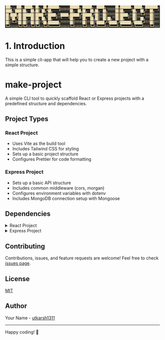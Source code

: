 <!-- ███╗░░░███╗░█████╗░██╗░░██╗███████╗░░░░░░██████╗░██████╗░░█████╗░░░░░░██╗███████╗░█████╗░████████╗
████╗░████║██╔══██╗██║░██╔╝██╔════╝░░░░░░██╔══██╗██╔══██╗██╔══██╗░░░░░██║██╔════╝██╔══██╗╚══██╔══╝
██╔████╔██║███████║█████═╝░█████╗░░█████╗██████╔╝██████╔╝██║░░██║░░░░░██║█████╗░░██║░░╚═╝░░░██║░░░
██║╚██╔╝██║██╔══██║██╔═██╗░██╔══╝░░╚════╝██╔═══╝░██╔══██╗██║░░██║██╗░░██║██╔══╝░░██║░░██╗░░░██║░░░
██║░╚═╝░██║██║░░██║██║░╚██╗███████╗░░░░░░██║░░░░░██║░░██║╚█████╔╝╚█████╔╝███████╗╚█████╔╝░░░██║░░░
╚═╝░░░░░╚═╝╚═╝░░╚═╝╚═╝░░╚═╝╚══════╝░░░░░░╚═╝░░░░░╚═╝░░╚═╝░╚════╝░░╚════╝░╚══════╝░╚════╝░░░░╚═╝░░░ -->
![alt text](image.png)

# 1. Introduction

This is a simple cli-app that will help you to create a new project with a simple structure.

# make-project

A simple CLI tool to quickly scaffold React or Express projects with a predefined structure and dependencies.

## Project Types

### React Project

- Uses Vite as the build tool
- Includes Tailwind CSS for styling
- Sets up a basic project structure
- Configures Prettier for code formatting

### Express Project

- Sets up a basic API structure
- Includes common middleware (cors, morgan)
- Configures environment variables with dotenv
- Includes MongoDB connection setup with Mongoose

## Dependencies
<details>
  <summary>React Project</summary>
  <ul>
    <li>React</li>
    <li>Vite</li>
    <li>Tailwind CSS</li>
    <li>Prettier</li>
  </ul>
</details>

<details>
  <summary>Express Project</summary>
  <ul>
    <li>Express</li>
    <li>Morgan</li>
    <li>Dotenv</li>
    <li>CORS</li>
    <li>JSON Web Token</li>
    <li>Bcrypt.js</li>
    <li>Mongoose</li>
  </ul>
</details>

## Contributing

Contributions, issues, and feature requests are welcome! Feel free to check [issues page](https://github.com/utkarsh1311/make-project/issues).

## License

[MIT](https://choosealicense.com/licenses/mit/)

## Author

Your Name - [utkarsh1311](https://github.com/utkarsh1311)

---

Happy coding! 🎉

